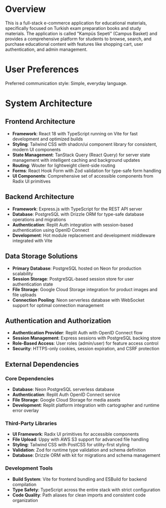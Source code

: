# Overview

This is a full-stack e-commerce application for educational materials, specifically focused on Turkish exam preparation books and study materials. The application is called "Kampüs Sepeti" (Campus Basket) and provides a comprehensive platform for students to browse, search, and purchase educational content with features like shopping cart, user authentication, and admin management.

# User Preferences

Preferred communication style: Simple, everyday language.

# System Architecture

## Frontend Architecture
- **Framework**: React 18 with TypeScript running on Vite for fast development and optimized builds
- **Styling**: Tailwind CSS with shadcn/ui component library for consistent, modern UI components
- **State Management**: TanStack Query (React Query) for server state management with intelligent caching and background updates
- **Routing**: Wouter for lightweight client-side routing
- **Forms**: React Hook Form with Zod validation for type-safe form handling
- **UI Components**: Comprehensive set of accessible components from Radix UI primitives

## Backend Architecture
- **Framework**: Express.js with TypeScript for the REST API server
- **Database**: PostgreSQL with Drizzle ORM for type-safe database operations and migrations
- **Authentication**: Replit Auth integration with session-based authentication using OpenID Connect
- **Development**: Hot module replacement and development middleware integrated with Vite

## Data Storage Solutions
- **Primary Database**: PostgreSQL hosted on Neon for production scalability
- **Session Storage**: PostgreSQL-based session store for user authentication state
- **File Storage**: Google Cloud Storage integration for product images and file uploads
- **Connection Pooling**: Neon serverless database with WebSocket support for optimal connection management

## Authentication and Authorization
- **Authentication Provider**: Replit Auth with OpenID Connect flow
- **Session Management**: Express sessions with PostgreSQL backing store
- **Role-Based Access**: User roles (admin/user) for feature access control
- **Security**: HTTPS-only cookies, session expiration, and CSRF protection

## External Dependencies

### Core Dependencies
- **Database**: Neon PostgreSQL serverless database
- **Authentication**: Replit Auth OpenID Connect service
- **File Storage**: Google Cloud Storage for media assets
- **Development**: Replit platform integration with cartographer and runtime error overlay

### Third-Party Libraries
- **UI Framework**: Radix UI primitives for accessible components
- **File Upload**: Uppy with AWS S3 support for advanced file handling
- **Styling**: Tailwind CSS with PostCSS for utility-first styling
- **Validation**: Zod for runtime type validation and schema definition
- **Database**: Drizzle ORM with kit for migrations and schema management

### Development Tools
- **Build System**: Vite for frontend bundling and ESBuild for backend compilation
- **Type Safety**: TypeScript across the entire stack with strict configuration
- **Code Quality**: Path aliases for clean imports and consistent code organization